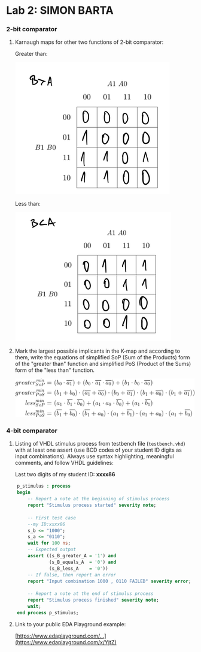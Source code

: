 # Lab 2: SIMON BARTA

### 2-bit comparator

1. Karnaugh maps for other two functions of 2-bit comparator:

   Greater than:

   ![K-maps](BgreaterA.png)

   Less than:

   ![K-maps](BlesserA.png)

2. Mark the largest possible implicants in the K-map and according to them, write the equations of simplified SoP (Sum of the Products) form of the "greater than" function and simplified PoS (Product of the Sums) form of the "less than" function.

   ![Logic functions](CodeCogsEqn.png)

### 4-bit comparator

1. Listing of VHDL stimulus process from testbench file (`testbench.vhd`) with at least one assert (use BCD codes of your student ID digits as input combinations). Always use syntax highlighting, meaningful comments, and follow VHDL guidelines:

   Last two digits of my student ID: **xxxx86**

```vhdl
    p_stimulus : process
    begin
        -- Report a note at the beginning of stimulus process
        report "Stimulus process started" severity note;

        -- First test case
        --my ID:xxxx86
        s_b <= "1000"; 
        s_a <= "0110";        
        wait for 100 ns;
        -- Expected output
        assert ((s_B_greater_A = '1') and
                (s_B_equals_A  = '0') and
                (s_B_less_A    = '0'))
        -- If false, then report an error
        report "Input combination 1000 , 0110 FAILED" severity error;

        -- Report a note at the end of stimulus process
        report "Stimulus process finished" severity note;
        wait;
    end process p_stimulus;
```

2. Link to your public EDA Playground example:

   [https://www.edaplayground.com/...](https://www.edaplayground.com/x/YjtZ)
